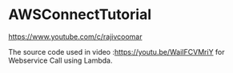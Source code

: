 # AWSConnectTutorial
https://www.youtube.com/c/rajivcoomar

The source code used in video :https://youtu.be/WaiIFCVMriY for Webservice Call using Lambda.

